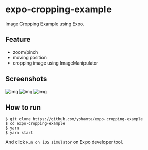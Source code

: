 # expo-cropping-example
Image Cropping Example using Expo.

## Feature
- zoom/pinch
- moving position
- cropping image using ImageManipulator

## Screenshots

![img](https://i.gyazo.com/0c06f69a48ef33070ce11e23418c9691.png)
![img](https://i.gyazo.com/0b44983ec6bbb20cd7183d50cb13a2a4.png)
![img](https://i.gyazo.com/642b788d38d05db06c6fddb43c8f672d.png)

## How to run
```
$ git clone https://github.com/yohamta/expo-cropping-example
$ cd expo-cropping-example
$ yarn
$ yarn start
```

And click `Run on iOS simulator` on Expo developer tool.

